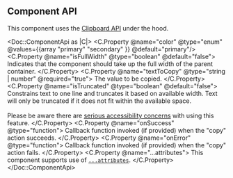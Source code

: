 ## Component API

This component uses the [Clipboard API](https://developer.mozilla.org/en-US/docs/Web/API/Clipboard_API) under the hood.

<Doc::ComponentApi as |C|>
  <C.Property @name="color" @type="enum" @values={{array "primary" "secondary" }} @default="primary"/>
  <C.Property @name="isFullWidth" @type="boolean" @default="false">
    Indicates that the component should take up the full width of the parent container.
  </C.Property>
  <C.Property @name="textToCopy" @type="string | number" @required="true">
    The value to be copied.
  </C.Property>
  <C.Property @name="isTruncated" @type="boolean" @default="false">
    Constrains text to one line and truncates it based on available width. Text will only be truncated if it does not fit within the available space.
    <br><br>
    Please be aware there are [serious accessibility concerns](/components/copy/snippet?tab=accessibility) with using this feature.
  </C.Property>
  <C.Property @name="onSuccess" @type="function">
    Callback function invoked (if provided) when the "copy" action succeeds.
  </C.Property>
  <C.Property @name="onError" @type="function">
    Callback function invoked (if provided) when the "copy" action fails.
  </C.Property>
  <C.Property @name="...attributes">
    This component supports use of [`...attributes`](https://guides.emberjs.com/release/in-depth-topics/patterns-for-components/#toc_attribute-ordering).
  </C.Property>
</Doc::ComponentApi>
